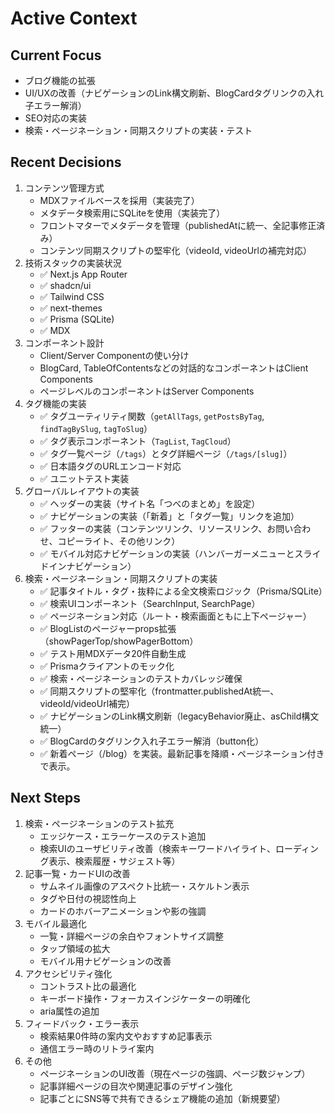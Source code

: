 # Active Context

## Current Focus
- ブログ機能の拡張
- UI/UXの改善（ナビゲーションのLink構文刷新、BlogCardタグリンクの入れ子エラー解消）
- SEO対応の実装
- 検索・ページネーション・同期スクリプトの実装・テスト

## Recent Decisions
1. コンテンツ管理方式
   - MDXファイルベースを採用（実装完了）
   - メタデータ検索用にSQLiteを使用（実装完了）
   - フロントマターでメタデータを管理（publishedAtに統一、全記事修正済み）
   - コンテンツ同期スクリプトの堅牢化（videoId, videoUrlの補完対応）
2. 技術スタックの実装状況
   - ✅ Next.js App Router
   - ✅ shadcn/ui
   - ✅ Tailwind CSS
   - ✅ next-themes
   - ✅ Prisma (SQLite)
   - ✅ MDX
3. コンポーネント設計
   - Client/Server Componentの使い分け
   - BlogCard, TableOfContentsなどの対話的なコンポーネントはClient Components
   - ページレベルのコンポーネントはServer Components
4. タグ機能の実装
   - ✅ タグユーティリティ関数（`getAllTags`, `getPostsByTag`, `findTagBySlug`, `tagToSlug`）
   - ✅ タグ表示コンポーネント（`TagList`, `TagCloud`）
   - ✅ タグ一覧ページ（`/tags`）とタグ詳細ページ（`/tags/[slug]`）
   - ✅ 日本語タグのURLエンコード対応
   - ✅ ユニットテスト実装
5. グローバルレイアウトの実装
   - ✅ ヘッダーの実装（サイト名「つべのまとめ」を設定）
   - ✅ ナビゲーションの実装（「新着」と「タグ一覧」リンクを追加）
   - ✅ フッターの実装（コンテンツリンク、リソースリンク、お問い合わせ、コピーライト、その他リンク）
   - ✅ モバイル対応ナビゲーションの実装（ハンバーガーメニューとスライドインナビゲーション）
6. 検索・ページネーション・同期スクリプトの実装
   - ✅ 記事タイトル・タグ・抜粋による全文検索ロジック（Prisma/SQLite）
   - ✅ 検索UIコンポーネント（SearchInput, SearchPage）
   - ✅ ページネーション対応（ルート・検索画面ともに上下ページャー）
   - ✅ BlogListのページャーprops拡張（showPagerTop/showPagerBottom）
   - ✅ テスト用MDXデータ20件自動生成
   - ✅ Prismaクライアントのモック化
   - ✅ 検索・ページネーションのテストカバレッジ確保
   - ✅ 同期スクリプトの堅牢化（frontmatter.publishedAt統一、videoId/videoUrl補完）
   - ✅ ナビゲーションのLink構文刷新（legacyBehavior廃止、asChild構文統一）
   - ✅ BlogCardのタグリンク入れ子エラー解消（button化）
   - ✅ 新着ページ（/blog）を実装。最新記事を降順・ページネーション付きで表示。

## Next Steps
1. 検索・ページネーションのテスト拡充
   - エッジケース・エラーケースのテスト追加
   - 検索UIのユーザビリティ改善（検索キーワードハイライト、ローディング表示、検索履歴・サジェスト等）
2. 記事一覧・カードUIの改善
   - サムネイル画像のアスペクト比統一・スケルトン表示
   - タグや日付の視認性向上
   - カードのホバーアニメーションや影の強調
3. モバイル最適化
   - 一覧・詳細ページの余白やフォントサイズ調整
   - タップ領域の拡大
   - モバイル用ナビゲーションの改善
4. アクセシビリティ強化
   - コントラスト比の最適化
   - キーボード操作・フォーカスインジケーターの明確化
   - aria属性の追加
5. フィードバック・エラー表示
   - 検索結果0件時の案内文やおすすめ記事表示
   - 通信エラー時のリトライ案内
6. その他
   - ページネーションのUI改善（現在ページの強調、ページ数ジャンプ）
   - 記事詳細ページの目次や関連記事のデザイン強化
   - 記事ごとにSNS等で共有できるシェア機能の追加（新規要望）